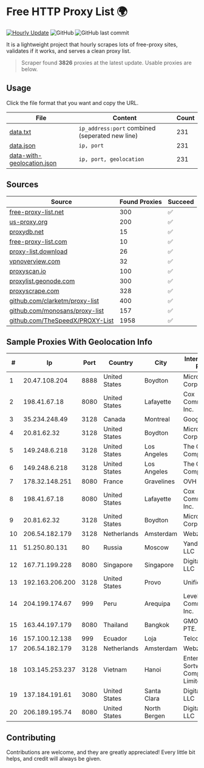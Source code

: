
# Free HTTP Proxy List 🌍

[![Hourly Update](https://github.com/mertguvencli/http-proxy-list/actions/workflows/main.yml/badge.svg?branch=main)](https://github.com/mertguvencli/http-proxy-list/actions/workflows/main.yml)
![GitHub](https://img.shields.io/github/license/mertguvencli/http-proxy-list)
![GitHub last commit](https://img.shields.io/github/last-commit/mertguvencli/http-proxy-list)

It is a lightweight project that hourly scrapes lots of free-proxy sites, validates if it works, and serves a clean proxy list.


> Scraper found **3826** proxies at the latest update. Usable proxies are below.

## Usage

Click the file format that you want and copy the URL.


|File|Content|Count|
|----|-------|-----|
|[data.txt](https://raw.githubusercontent.com/mertguvencli/http-proxy-list/main/proxy-list/data.txt)|`ip_address:port` combined (seperated new line)|231|
|[data.json](https://raw.githubusercontent.com/mertguvencli/http-proxy-list/main/proxy-list/data.json)|`ip, port`|231|
|[data-with-geolocation.json](https://raw.githubusercontent.com/mertguvencli/http-proxy-list/main/proxy-list/data-with-geolocation.json)|`ip, port, geolocation`|231|

## Sources

|Source|Found Proxies|Succeed|
|------|-------------|-------|
|[free-proxy-list.net](https://free-proxy-list.net)|300|✅|
|[us-proxy.org](https://www.us-proxy.org)|200|✅|
|[proxydb.net](http://proxydb.net)|15|✅|
|[free-proxy-list.com](https://free-proxy-list.com/?page=&port=&type%5B%5D=http&type%5B%5D=https&up_time=0&search=Search)|10|✅|
|[proxy-list.download](https://www.proxy-list.download/HTTP)|26|✅|
|[vpnoverview.com](https://vpnoverview.com/privacy/anonymous-browsing/free-proxy-servers)|32|✅|
|[proxyscan.io](https://www.proxyscan.io)|100|✅|
|[proxylist.geonode.com](https://proxylist.geonode.com/api/proxy-list?limit=300&page=1&sort_by=lastChecked&sort_type=desc&protocols=http,https)|300|✅|
|[proxyscrape.com](https://api.proxyscrape.com/v2/?request=displayproxies&protocol=http&timeout=10000&country=all&ssl=all&anonymity=all)|328|✅|
|[github.com/clarketm/proxy-list](https://raw.githubusercontent.com/clarketm/proxy-list/master/proxy-list-raw.txt)|400|✅|
|[github.com/monosans/proxy-list](https://raw.githubusercontent.com/monosans/proxy-list/main/proxies/http.txt)|157|✅|
|[github.com/TheSpeedX/PROXY-List](https://raw.githubusercontent.com/TheSpeedX/PROXY-List/master/http.txt)|1958|✅|


## Sample Proxies With Geolocation Info

|#|Ip|Port|Country|City|Internet Service Provider|
|-|--|----|-------|----|-------------------------|
|1|20.47.108.204|8888|United States|Boydton|Microsoft Corporation|
|2|198.41.67.18|8080|United States|Lafayette|Cox Communications Inc.|
|3|35.234.248.49|3128|Canada|Montreal|Google LLC|
|4|20.81.62.32|3128|United States|Boydton|Microsoft Corporation|
|5|149.248.6.218|3128|United States|Los Angeles|The Constant Company|
|6|149.248.6.218|3128|United States|Los Angeles|The Constant Company|
|7|178.32.148.251|8080|France|Gravelines|OVH SAS|
|8|198.41.67.18|8080|United States|Lafayette|Cox Communications Inc.|
|9|20.81.62.32|3128|United States|Boydton|Microsoft Corporation|
|10|206.54.182.179|3128|Netherlands|Amsterdam|Webzilla B.V.|
|11|51.250.80.131|80|Russia|Moscow|Yandex.Cloud LLC|
|12|167.71.199.228|8080|Singapore|Singapore|DigitalOcean, LLC|
|13|192.163.206.200|3128|United States|Provo|Unified Layer|
|14|204.199.174.67|999|Peru|Arequipa|Level 3 Communications, Inc.|
|15|163.44.197.179|8080|Thailand|Bangkok|GMO-Z.COM PTE. LTD.|
|16|157.100.12.138|999|Ecuador|Loja|Telconet S.A|
|17|206.54.182.179|3128|Netherlands|Amsterdam|Webzilla B.V.|
|18|103.145.253.237|3128|Vietnam|Hanoi|Enterprise Sortware Company Limited|
|19|137.184.191.61|3080|United States|Santa Clara|DigitalOcean, LLC|
|20|206.189.195.74|8080|United States|North Bergen|DigitalOcean, LLC|



## Contributing

Contributions are welcome, and they are greatly appreciated! Every
little bit helps, and credit will always be given.

